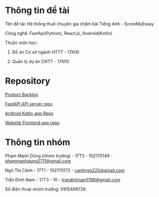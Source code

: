 # Thông tin đề tài 
Tên đề tài: Hệ thống thuê chuyên gia chấm bài Tiếng Anh - ScoreMyEssay

Công nghệ: FastApi(Python), React.js, Android(Kotlin)

Thuộc môn học: 

1. Đồ án Cơ sở ngành HTTT - 17N10

2. Quản lý dự án CNTT -  17N10

# Repository 


[Product Backlog](https://docs.google.com/spreadsheets/d/1ysZ3BYZoSn0WuSTYX-x-c2FwYnMKyCevbk3jeUZjEKE/edit?usp=sharing)

[FastAPI API server repo](https://github.com/da-httt/scoremyessay-api-server)

[Android Kotlin app Repo](https://github.com/da-httt/scoremyessay-android-app)

[Website Frontend app repo](https://github.com/da-httt/scoremyessay-react-app)


# Thông tin nhóm
Phạm Mạnh Dũng (nhóm trưởng) - 17T3 - 102170149 - phammanhdung2711@gmail.com

Ngô Thị Cảnh - 17T1 - 102170172 - canhngo225@gmail.com

Trần Đình Nam - 17T3 - 10    - trandinhnam1199@gmail.com

Số điện thoại nhóm trưởng: 0915469728
